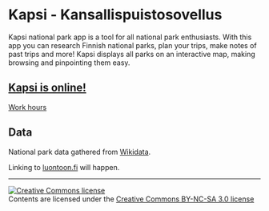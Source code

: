 # Kapsi - Kansallispuistosovellus

Kapsi national park app is a tool for all national park enthusiasts.
With this app you can research Finnish national parks, plan your trips, make notes of past trips and more! Kapsi displays all parks on an interactive map, making browsing and pinpointing them easy.

## [Kapsi is online!](https://kapsi.herokuapp.com/)


[Work hours](./documentation/workingHours.md)



## Data

National park data gathered from [Wikidata](https://www.wikidata.org/wiki/Wikidata:Main_Page).

Linking to [luontoon.fi](https://www.luontoon.fi/) will happen.



-------
<a rel="license" href="http://creativecommons.org/licenses/by-nc-sa/3.0/">
  <img alt="Creative Commons license" style="border-width:0" src="https://i.creativecommons.org/l/by-nc-sa/3.0/88x31.png"
  />
</a>
<br/> Contents are licensed under the
<a rel="license" href="http://creativecommons.org/licenses/by-nc-sa/3.0/">Creative Commons BY-NC-SA 3.0 license</a>


